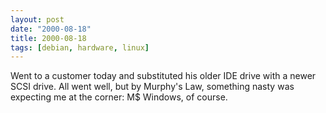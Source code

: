 ```yaml
---
layout: post
date: "2000-08-18"
title: 2000-08-18
tags: [debian, hardware, linux]
---
```

Went to a customer today and substituted his older IDE drive with a
newer SCSI drive. All went well, but by Murphy's Law, something
nasty was expecting me at the corner: M$ Windows, of course.
